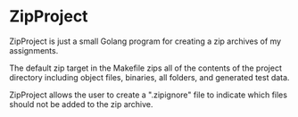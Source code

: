 # ZipProject

ZipProject is just a small Golang program for creating a zip archives of my assignments.

The default zip target in the Makefile zips all of the contents of the project directory
including object files, binaries, all folders, and generated test data. 

ZipProject allows the user to create a ".zipignore" file to indicate which files should
not be added to the zip archive.
